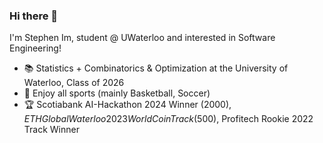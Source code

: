 ### Hi there 👋

<!--
**stephen0403/stephen0403** is a ✨ _special_ ✨ repository because its `README.md` (this file) appears on your GitHub profile.

Here are some ideas to get you started:

- 🔭 I’m currently working on ...
- 🌱 I’m currently learning ...
- 👯 I’m looking to collaborate on ...
- 🤔 I’m looking for help with ...
- 💬 Ask me about ...
- 📫 How to reach me: ...
- 😄 Pronouns: ...
- ⚡ Fun fact: ...
-->

I'm Stephen Im, student @ UWaterloo and interested in Software Engineering!

- 📚 Statistics + Combinatorics & Optimization at the University of Waterloo, Class of 2026
- 🏀 Enjoy all sports (mainly Basketball, Soccer)
- 🏆 Scotiabank AI-Hackathon 2024 Winner ($2000), ETHGlobal Waterloo 2023 WorldCoin Track ($500), Profitech Rookie 2022 Track Winner


